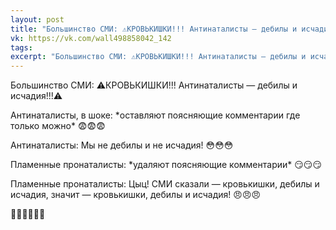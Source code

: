 ```yaml
---
layout: post
title: "Большинство СМИ: ⚠КРОВЬКИШКИ!!! Антинаталисты — дебилы и исчадия!!!⚠"
vk: https://vk.com/wall498858042_142
tags: 
excerpt: "Большинство СМИ: ⚠КРОВЬКИШКИ!!! Антинаталисты — дебилы и исчадия!!!⚠ Антинаталисты, в шоке: ..."
---
```

Большинство СМИ: ⚠КРОВЬКИШКИ!!! Антинаталисты — дебилы и исчадия!!!⚠

Антинаталисты, в шоке: \*оставляют поясняющие комментарии где только можно\* 😨😨😨

Антинаталисты: Мы не дебилы и не исчадия! 😳😳😳

Пламенные пронаталисты: \*удаляют поясняющие комментарии\* 😏😏😏

Пламенные пронаталисты: Цыц! СМИ сказали — кровькишки, дебилы и исчадия, значит — кровькишки, дебилы и исчадия! 😠😠😠

👏🏻👏🏻👏🏻
